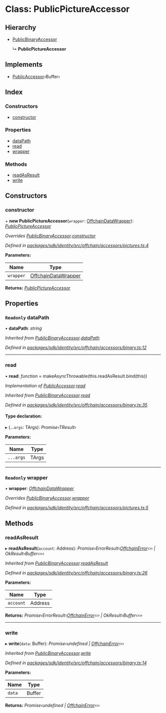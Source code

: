 # Class: PublicPictureAccessor

## Hierarchy

* [PublicBinaryAccessor](_offchain_accessors_binary_.publicbinaryaccessor.md)

  ↳ **PublicPictureAccessor**

## Implements

* [PublicAccessor](../interfaces/_offchain_accessors_interfaces_.publicaccessor.md)‹Buffer›

## Index

### Constructors

* [constructor](_offchain_accessors_pictures_.publicpictureaccessor.md#constructor)

### Properties

* [dataPath](_offchain_accessors_pictures_.publicpictureaccessor.md#readonly-datapath)
* [read](_offchain_accessors_pictures_.publicpictureaccessor.md#read)
* [wrapper](_offchain_accessors_pictures_.publicpictureaccessor.md#readonly-wrapper)

### Methods

* [readAsResult](_offchain_accessors_pictures_.publicpictureaccessor.md#readasresult)
* [write](_offchain_accessors_pictures_.publicpictureaccessor.md#write)

## Constructors

###  constructor

\+ **new PublicPictureAccessor**(`wrapper`: [OffchainDataWrapper](_offchain_data_wrapper_.offchaindatawrapper.md)): *[PublicPictureAccessor](_offchain_accessors_pictures_.publicpictureaccessor.md)*

*Overrides [PublicBinaryAccessor](_offchain_accessors_binary_.publicbinaryaccessor.md).[constructor](_offchain_accessors_binary_.publicbinaryaccessor.md#constructor)*

*Defined in [packages/sdk/identity/src/offchain/accessors/pictures.ts:4](https://github.com/celo-org/celo-monorepo/blob/master/packages/sdk/identity/src/offchain/accessors/pictures.ts#L4)*

**Parameters:**

Name | Type |
------ | ------ |
`wrapper` | [OffchainDataWrapper](_offchain_data_wrapper_.offchaindatawrapper.md) |

**Returns:** *[PublicPictureAccessor](_offchain_accessors_pictures_.publicpictureaccessor.md)*

## Properties

### `Readonly` dataPath

• **dataPath**: *string*

*Inherited from [PublicBinaryAccessor](_offchain_accessors_binary_.publicbinaryaccessor.md).[dataPath](_offchain_accessors_binary_.publicbinaryaccessor.md#readonly-datapath)*

*Defined in [packages/sdk/identity/src/offchain/accessors/binary.ts:12](https://github.com/celo-org/celo-monorepo/blob/master/packages/sdk/identity/src/offchain/accessors/binary.ts#L12)*

___

###  read

• **read**: *function* = makeAsyncThrowable(this.readAsResult.bind(this))

*Implementation of [PublicAccessor](../interfaces/_offchain_accessors_interfaces_.publicaccessor.md).[read](../interfaces/_offchain_accessors_interfaces_.publicaccessor.md#read)*

*Inherited from [PublicBinaryAccessor](_offchain_accessors_binary_.publicbinaryaccessor.md).[read](_offchain_accessors_binary_.publicbinaryaccessor.md#read)*

*Defined in [packages/sdk/identity/src/offchain/accessors/binary.ts:35](https://github.com/celo-org/celo-monorepo/blob/master/packages/sdk/identity/src/offchain/accessors/binary.ts#L35)*

#### Type declaration:

▸ (...`args`: TArgs): *Promise‹TResult›*

**Parameters:**

Name | Type |
------ | ------ |
`...args` | TArgs |

___

### `Readonly` wrapper

• **wrapper**: *[OffchainDataWrapper](_offchain_data_wrapper_.offchaindatawrapper.md)*

*Overrides [PublicBinaryAccessor](_offchain_accessors_binary_.publicbinaryaccessor.md).[wrapper](_offchain_accessors_binary_.publicbinaryaccessor.md#readonly-wrapper)*

*Defined in [packages/sdk/identity/src/offchain/accessors/pictures.ts:5](https://github.com/celo-org/celo-monorepo/blob/master/packages/sdk/identity/src/offchain/accessors/pictures.ts#L5)*

## Methods

###  readAsResult

▸ **readAsResult**(`account`: Address): *Promise‹ErrorResult‹[OffchainError](_offchain_accessors_errors_.offchainerror.md)‹›› | OkResult‹Buffer‹›››*

*Inherited from [PublicBinaryAccessor](_offchain_accessors_binary_.publicbinaryaccessor.md).[readAsResult](_offchain_accessors_binary_.publicbinaryaccessor.md#readasresult)*

*Defined in [packages/sdk/identity/src/offchain/accessors/binary.ts:26](https://github.com/celo-org/celo-monorepo/blob/master/packages/sdk/identity/src/offchain/accessors/binary.ts#L26)*

**Parameters:**

Name | Type |
------ | ------ |
`account` | Address |

**Returns:** *Promise‹ErrorResult‹[OffchainError](_offchain_accessors_errors_.offchainerror.md)‹›› | OkResult‹Buffer‹›››*

___

###  write

▸ **write**(`data`: Buffer): *Promise‹undefined | [OffchainError](_offchain_accessors_errors_.offchainerror.md)‹››*

*Inherited from [PublicBinaryAccessor](_offchain_accessors_binary_.publicbinaryaccessor.md).[write](_offchain_accessors_binary_.publicbinaryaccessor.md#write)*

*Defined in [packages/sdk/identity/src/offchain/accessors/binary.ts:14](https://github.com/celo-org/celo-monorepo/blob/master/packages/sdk/identity/src/offchain/accessors/binary.ts#L14)*

**Parameters:**

Name | Type |
------ | ------ |
`data` | Buffer |

**Returns:** *Promise‹undefined | [OffchainError](_offchain_accessors_errors_.offchainerror.md)‹››*
